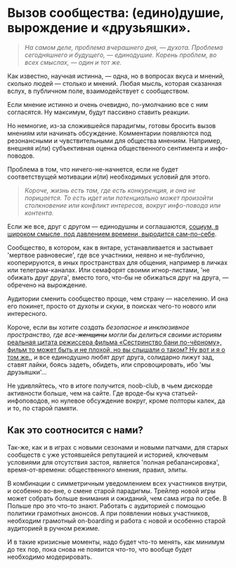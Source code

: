 # Вызов сообщества: (едино)душие, вырождение и «друзьяшки».

> *На самом деле, проблема вчерашнего дня, — духота.
Проблема сегодняшнего и будущего, — единодушие.
Корень проблем, во всех смыслах, — один и тот же.*

Как известно, научная истинна, — одна, но в вопросах вкуса и мнений, сколько людей — столько и мнений. Любая мысль, которая сказанная вслух, в публичном поле, взаимодействует с сообществом.

Если мнение истинно и очень очевидно, по-умолчанию все с ним согласятся. Ну максимум, будут пассивно ставить реакции.

Но немногие, из-за сложившейся парадигмы, готовы бросить вызов мнениям или начинать обсуждение. Комментарии появляются под резонансными и чувствительными для общества мнениям. Например, внешняя и(ли) субъективная оценка общественного сентимента и инфо-поводов.

Проблема в том, что ничего-не-начнется, если не будет соответствущей мотивации и(ли) необходимых условий для этого. 

> *Короче, жизнь есть там, где есть конкуренция, и она не порицается. То есть идет или потенциально может произойти столкновение или конфликт интересов, вокруг инфо-повода или контента.*

Если же все, друг с другом — единодушны и соглашаются, [социум, в широком смысле, под давлением времени, выродится сам-по-себе](https://youtu.be/ukJ5dMYx2no?t=47).

Сообщество, в котором, как в янтаре, устанавливается и застывает 'мертвое равновесие', где все участники, неявно и не-публично, кооперируются, в иных пространствах для общения, например в личках или телеграм-каналах. Или семафорят своими игнор-листами, 'не обижать друг друга', вместо того, что-бы не обижаться друг на друга, — обречено на вырождение.

Аудитории сменить сообщество проще, чем страну — населению.
И она его покинет, просто от духоты и скуки, в поисках чего-то нового или интересного.

Короче, если вы хотите *создать безопасное и инклюзивное пространство, где все-~~женщины~~ могли бы делиться своими историям* [реальная цитата режиссера фильма «Сестринство бани по-чёрному», фильм то может быть и не плохой, но вы слышали о таком? Ну вот и я о том же.](https://ru.wikipedia.org/wiki/Сестринство_бани_по-чёрному), и все единодушно любят друг друга, солидарно лижут зад, ставят лайки, боясь задеть, обидеть, или спровоцировать, ибо 'мы друзьяшки'...

Не удивляйтесь, что в итоге получится, noob-club, в чьем дискорде активности больше, чем на сайте. Где вроде-бы куча статьей-инфоповодов, но нулевое обсуждение вокруг, кроме полторы калек, да и то, по старой памяти.

## Как это соотносится с нами?

Так-же, как и в играх с новыми сезонами и новыми патчами, для старых сообществ с уже устоявшейся репутацией и историей, ключевым условиями для отсутствия застоя, является 'полная ребалансировка', время-от-времени: общественного мнения, правил, элиты. 

В комбинации с симметричным уведомлением всех участников внутри, и особенно во-вне, о смене старой парадигмы. Трейлер новой игры может собрать больше внимания и ожиданий, чем сама игра по себе. В Польше про это что-то знают. Работать с аудиторией с помощью политики грамотных анонсов. А при появлении новых участников, необходим грамотный on-boarding и работа с новой и особенно старой аудиторией в ручном режиме.

И в такие кризисные моменты, надо будет что-то менять, как минимум до тех пор, пока снова не появится что-то, что вообще будет необходимо модерировать.


